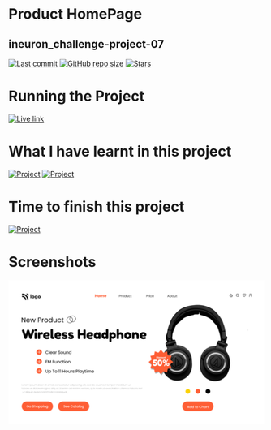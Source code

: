 # Product HomePage
## ineuron_challenge-project-07

[![Last commit](https://img.shields.io/github/last-commit/iamkabilash/ineuron_challenge-project-07?style=flat-square)](#)
[![GitHub repo size](https://img.shields.io/github/repo-size/iamkabilash/ineuron_challenge-project-07?style=flat-square)](#)
[![Stars](https://img.shields.io/github/stars/iamkabilash/ineuron_challenge-project-07?style=social)](#)

# Running the Project
[![Live link](https://img.shields.io/badge/Live%20link-Click%20here-blue?style=for-the-badge&logo=appveyor)](https://silver-sorbet-1d8905.netlify.app/)

# What I have learnt in this project
[![Project](https://img.shields.io/badge/HTML-red?style=for-the-badge&logo=appveyor)](#)
[![Project](https://img.shields.io/badge/CSS-blue?style=for-the-badge&logo=appveyor)](#)

# Time to finish this project
[![Project](https://img.shields.io/badge/Time%20to%20finish%20the%20project-2%20Hours%2030%20Minutes-green?style=for-the-badge&logo=appveyor)](#)

# Screenshots
![](./thumbnail.png)